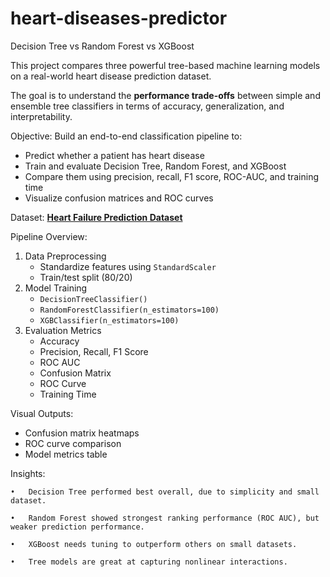 # heart-diseases-predictor
Decision Tree vs Random Forest vs XGBoost

This project compares three powerful tree-based machine learning models on a real-world heart disease prediction dataset.

The goal is to understand the **performance trade-offs** between simple and ensemble tree classifiers in terms of accuracy, generalization, and interpretability.
 
Objective:
Build an end-to-end classification pipeline to:
- Predict whether a patient has heart disease
- Train and evaluate Decision Tree, Random Forest, and XGBoost
- Compare them using precision, recall, F1 score, ROC-AUC, and training time
- Visualize confusion matrices and ROC curves

Dataset:
**[Heart Failure Prediction Dataset](https://www.kaggle.com/datasets/fedesoriano/heart-failure-prediction)**  

Pipeline Overview:
1. Data Preprocessing
   - Standardize features using `StandardScaler`
   - Train/test split (80/20)
2. Model Training
   - `DecisionTreeClassifier()`
   - `RandomForestClassifier(n_estimators=100)`
   - `XGBClassifier(n_estimators=100)`
3. Evaluation Metrics
   - Accuracy
   - Precision, Recall, F1 Score
   - ROC AUC
   - Confusion Matrix
   - ROC Curve
   - Training Time

Visual Outputs:
- Confusion matrix heatmaps
- ROC curve comparison
- Model metrics table

Insights:

	•	Decision Tree performed best overall, due to simplicity and small dataset.
 
	•	Random Forest showed strongest ranking performance (ROC AUC), but weaker prediction performance.
 
	•	XGBoost needs tuning to outperform others on small datasets.
 
	•	Tree models are great at capturing nonlinear interactions.
